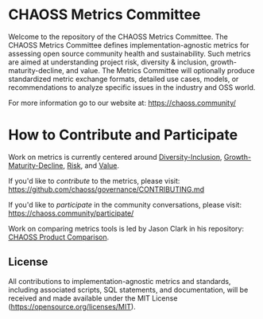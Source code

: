 # CHAOSS Metrics Committee

Welcome to the repository of the CHAOSS Metrics Committee. The CHAOSS Metrics Committee defines implementation-agnostic metrics for assessing open source community health and sustainability. Such metrics are aimed at understanding project risk, diversity & inclusion, growth-maturity-decline, and value. The Metrics Committee will optionally produce standardized metric exchange formats, detailed use cases, models, or recommendations to analyze specific issues in the industry and OSS world.

For more information go to our website at: https://chaoss.community/

# How to Contribute and Participate

Work on metrics is currently centered around [Diversity-Inclusion](1_Diversity-Inclusion.md), [Growth-Maturity-Decline](2_Growth-Maturity-Decline.md), [Risk](3_Risk.md), and [Value](5_Value.md).

If you'd like to *contribute* to the metrics, please visit: https://github.com/chaoss/governance/CONTRIBUTING.md

If you'd like to *participate* in the community conversations, please visit: https://chaoss.community/participate/

Work on comparing metrics tools is led by Jason Clark in his repository: [CHAOSS Product Comparison](https://github.com/jasontclark/chaoss-product-comparison).

## License

All contributions to implementation-agnostic metrics and standards, including associated scripts, SQL statements, and documentation, will be received and made available under the MIT License (https://opensource.org/licenses/MIT).
